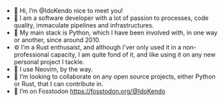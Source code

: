 - 👋 Hi, I’m @IdoKendo nice to meet you!
- 👀 I am a software developer with a lot of passion to processes, code quality, immaculate pipelines and infrastructures.
- 🐍 My main stack is Python, which I have been involved with, in one way or another, since around 2010.
- ⚙️ I’m a Rust enthusaist, and although I'ver only used it in a non-professional capacity, I am quite fond of it, and like using it on any new personal project I tackle.
- 📜 I use Neovim, by the way.
- 💞️ I’m looking to collaborate on any open source projects, either Python or Rust, that I can contribute in.
- 🐘 I’m on Fosstodon https://fosstodon.org/@IdoKendo

<!---
IdoKendo/IdoKendo is a ✨ special ✨ repository because its `README.md` (this file) appears on your GitHub profile.
You can click the Preview link to take a look at your changes.
--->
